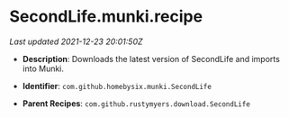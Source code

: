 # SecondLife.munki.recipe

_Last updated 2021-12-23 20:01:50Z_

- **Description**: Downloads the latest version of SecondLife and imports into Munki.

- **Identifier**: `com.github.homebysix.munki.SecondLife`

- **Parent Recipes**: `com.github.rustymyers.download.SecondLife`
